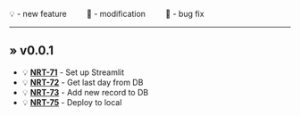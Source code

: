 💡 - new feature &emsp;&emsp; 🔄 - modification &emsp;&emsp; 🐞 - bug fix
___
## &raquo; v0.0.1
* 💡 [**NRT-71**](https://daniel-hengyu-xiang.atlassian.net/browse/NRT-71) - Set up Streamlit
* 💡 [**NRT-72**](https://daniel-hengyu-xiang.atlassian.net/browse/NRT-72) - Get last day from DB
* 💡 [**NRT-73**](https://daniel-hengyu-xiang.atlassian.net/browse/NRT-73) - Add new record to DB
* 💡 [**NRT-75**](https://daniel-hengyu-xiang.atlassian.net/browse/NRT-75) - Deploy to local
